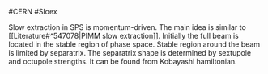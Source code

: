#CERN #Sloex 

Slow extraction in SPS is momentum-driven. The main idea is similar to [[Literature#^547078|PIMM slow extraction]]. 
Initially the full beam is located in the stable region of phase space. Stable region around the beam is limited by separatrix. The separatrix shape is determined by sextupole and octupole strengths. It can be found from Kobayashi hamiltonian.

